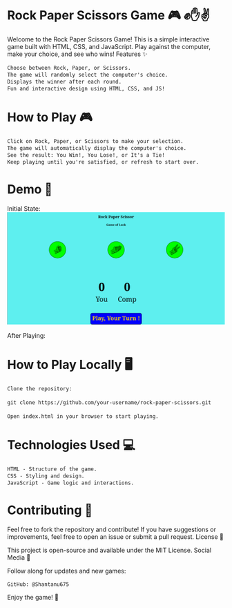 # Rock Paper Scissors Game 🎮 ✊✋✌️

Welcome to the Rock Paper Scissors Game! This is a simple interactive game built with HTML, CSS, and JavaScript. Play against the computer, make your choice, and see who wins!
Features ✨

    Choose between Rock, Paper, or Scissors.
    The game will randomly select the computer's choice.
    Displays the winner after each round.
    Fun and interactive design using HTML, CSS, and JS!

# How to Play 🎮

    Click on Rock, Paper, or Scissors to make your selection.
    The game will automatically display the computer's choice.
    See the result: You Win!, You Lose!, or It's a Tie!
    Keep playing until you're satisfied, or refresh to start over.

# Demo 📸
Initial State:
![image alt](https://github.com/Shantanu675/Rock_Paper_Scissor_Game/blob/4feef25a1d71c363513a5e9a7aaaa01842fa95c9/Screenshot%20from%202024-12-26%2015-33-09.png)

After Playing:


# How to Play Locally 🖥️

    Clone the repository:

    git clone https://github.com/your-username/rock-paper-scissors.git

    Open index.html in your browser to start playing.

# Technologies Used 💻

    HTML - Structure of the game.
    CSS - Styling and design.
    JavaScript - Game logic and interactions.

# Contributing 🤝

Feel free to fork the repository and contribute! If you have suggestions or improvements, feel free to open an issue or submit a pull request.
License 📄

This project is open-source and available under the MIT License.
Social Media 📱

Follow along for updates and new games:

    GitHub: @Shantanu675

Enjoy the game! 🎉
